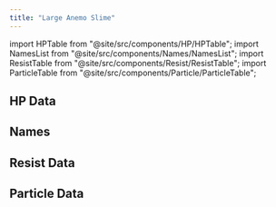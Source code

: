 ```yaml
---
title: "Large Anemo Slime"
---
```


import HPTable from "@site/src/components/HP/HPTable";
import NamesList from "@site/src/components/Names/NamesList";
import ResistTable from "@site/src/components/Resist/ResistTable";
import ParticleTable from "@site/src/components/Particle/ParticleTable";

## HP Data

<HPTable item_key="largeanemoslime" data_src="enemy" />

## Names

<NamesList item_key="largeanemoslime" data_src="enemy" />

## Resist Data

<ResistTable item_key="largeanemoslime" data_src="enemy" />

## Particle Data

<ParticleTable item_key="largeanemoslime" data_src="enemy" />